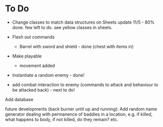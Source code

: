 # To Do

- Change classes to match data structures on Sheets
  update 11/5 - 80% done. few left to do. see yellow classes in sheets.

- Flesh out commands
  - Barrel with sword and shield - done (chest with items in)
- Make playable
  - movement added
- Instantiate a random enemy - done! 
- add combat interaction to enemy (commands to attack and behaviour to be attacked back) - next to do! 

Add database

future developments (back burner until up and running):
Add random name generator
dealing with permanence of baddies in a location, e.g. if killed, what happens to body, if not killed, do they remain? etc.